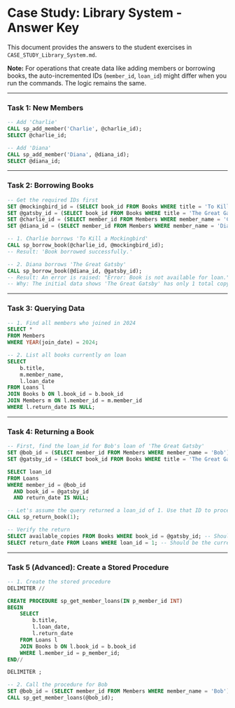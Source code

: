 # Case Study: Library System - Answer Key

This document provides the answers to the student exercises in `CASE_STUDY_Library_System.md`.

**Note:** For operations that create data like adding members or borrowing books, the auto-incremented IDs (`member_id`, `loan_id`) might differ when you run the commands. The logic remains the same.

---

### Task 1: New Members

```sql
-- Add 'Charlie'
CALL sp_add_member('Charlie', @charlie_id);
SELECT @charlie_id;

-- Add 'Diana'
CALL sp_add_member('Diana', @diana_id);
SELECT @diana_id;
```

---

### Task 2: Borrowing Books

```sql
-- Get the required IDs first
SET @mockingbird_id = (SELECT book_id FROM Books WHERE title = 'To Kill a Mockingbird');
SET @gatsby_id = (SELECT book_id FROM Books WHERE title = 'The Great Gatsby');
SET @charlie_id = (SELECT member_id FROM Members WHERE member_name = 'Charlie');
SET @diana_id = (SELECT member_id FROM Members WHERE member_name = 'Diana');

-- 1. Charlie borrows 'To Kill a Mockingbird'
CALL sp_borrow_book(@charlie_id, @mockingbird_id);
-- Result: 'Book borrowed successfully.'

-- 2. Diana borrows 'The Great Gatsby'
CALL sp_borrow_book(@diana_id, @gatsby_id);
-- Result: An error is raised: "Error: Book is not available for loan."
-- Why: The initial data shows 'The Great Gatsby' has only 1 total copy. In the initial data setup, Bob borrows that copy. Therefore, there are 0 available copies left and Diana's request is denied.
```

---

### Task 3: Querying Data

```sql
-- 1. Find all members who joined in 2024
SELECT *
FROM Members
WHERE YEAR(join_date) = 2024;

-- 2. List all books currently on loan
SELECT
    b.title,
    m.member_name,
    l.loan_date
FROM Loans l
JOIN Books b ON l.book_id = b.book_id
JOIN Members m ON l.member_id = m.member_id
WHERE l.return_date IS NULL;
```

---

### Task 4: Returning a Book

```sql
-- First, find the loan_id for Bob's loan of 'The Great Gatsby'
SET @bob_id = (SELECT member_id FROM Members WHERE member_name = 'Bob');
SET @gatsby_id = (SELECT book_id FROM Books WHERE title = 'The Great Gatsby');

SELECT loan_id
FROM Loans
WHERE member_id = @bob_id
  AND book_id = @gatsby_id
  AND return_date IS NULL;

-- Let's assume the query returned a loan_id of 1. Use that ID to process the return.
CALL sp_return_book(1);

-- Verify the return
SELECT available_copies FROM Books WHERE book_id = @gatsby_id; -- Should be 1
SELECT return_date FROM Loans WHERE loan_id = 1; -- Should be the current date
```

---

### Task 5 (Advanced): Create a Stored Procedure

```sql
-- 1. Create the stored procedure
DELIMITER //

CREATE PROCEDURE sp_get_member_loans(IN p_member_id INT)
BEGIN
    SELECT
        b.title,
        l.loan_date,
        l.return_date
    FROM Loans l
    JOIN Books b ON l.book_id = b.book_id
    WHERE l.member_id = p_member_id;
END//

DELIMITER ;

-- 2. Call the procedure for Bob
SET @bob_id = (SELECT member_id FROM Members WHERE member_name = 'Bob');
CALL sp_get_member_loans(@bob_id);
```
